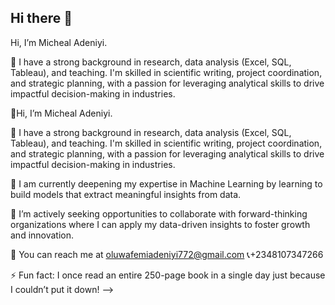 ## Hi there 👋

Hi, I’m Micheal Adeniyi.

👀 I have a strong background in research, data analysis (Excel, SQL, Tableau), and teaching. I'm skilled in scientific writing, project coordination, and strategic planning, with a passion for leveraging analytical skills to drive impactful decision-making in industries.

🌱Hi, I’m Micheal Adeniyi.

👀 I have a strong background in research, data analysis (Excel, SQL, Tableau), and teaching. I'm skilled in scientific writing, project coordination, and strategic planning, with a passion for leveraging analytical skills to drive impactful decision-making in industries.

🌱 I am currently deepening my expertise in Machine Learning by learning to build models that extract meaningful insights from data.

💼 I’m actively seeking opportunities to collaborate with forward-thinking organizations where I can apply my data-driven insights to foster growth and innovation.

📧 You can reach me at oluwafemiadeniyi772@gmail.com 📞+2348107347266

⚡ Fun fact: I once read an entire 250-page book in a single day just because I couldn’t put it down!
-->
